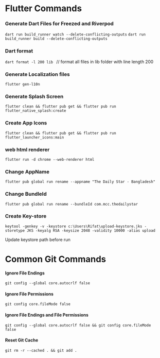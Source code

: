 # Flutter Commands

### Generate Dart Files for Freezed and Riverpod

`dart run build_runner watch --delete-conflicting-outputs`
`dart run build_runner build --delete-conflicting-outputs`

### Dart format

`dart format -l 200 lib ` // format all files in lib folder with line length 200

### Generate Localization files

`flutter gen-l10n`

### Generate Splash Screen

`flutter clean && flutter pub get && flutter pub run flutter_native_splash:create`

### Create App Icons

`flutter clean && flutter pub get && flutter pub run flutter_launcher_icons:main`

### web html renderer

`flutter run -d chrome --web-renderer html`

### Change AppName

`flutter pub global run rename --appname "The Daily Star - Bangladesh"`

### Change BundleId

`flutter pub global run rename --bundleId com.mcc.thedailystar`

### Create Key-store

`keytool -genkey -v -keystore c:\Users\Rifat\upload-keystore.jks -storetype JKS -keyalg RSA -keysize 2048 -validity 10000 -alias upload`

Update keystore path before run

# Common Git Commands

#### Ignore File Endings

`git config --global core.autocrlf false`

#### Ignore File Permissions

`git config core.fileMode false`

#### Ignore File Endings and File Permissions

`git config --global core.autocrlf false && git config core.fileMode false`

#### Reset Git Cache

`git rm -r --cached . && git add .`